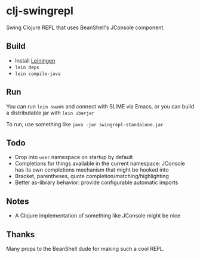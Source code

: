clj-swingrepl
=============

Swing Clojure REPL that uses BeanShell's JConsole component.

Build
-----

* Install [Leiningen](http://github.com/technomancy/leiningen)
* `lein deps`
* `lein compile-java`

Run
---

You can run `lein swank` and connect with SLIME via Emacs, or you can build a distributable jar with `lein uberjar`

To run, use something like `java -jar swingrepl-standalone.jar`

Todo
----

* Drop into `user` namespace on startup by default
* Completions for things available in the current namespace: JConsole has its own completions mechanism that might be hooked into
* Bracket, parentheses, quote completion/matching/highlighting
* Better as-library behavior: provide configurable automatic imports

Notes
-----

* A Clojure implementation of something like JConsole might be nice

Thanks
------

Many props to the BeanShell dude for making such a cool REPL.

